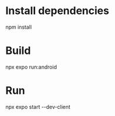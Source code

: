 # Install dependencies

npm install

# Build

npx expo run:android

# Run

npx expo start --dev-client
